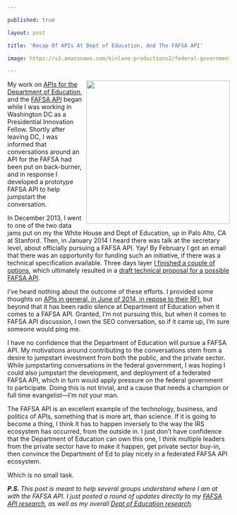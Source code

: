 ---
published: true
layout: post
title: 'Recap Of APIs At Dept of Education, And The FAFSA API'
image: https://s3.amazonaws.com/kinlane-productions2/federal-government/ed/fafsa-form.jpg
---

<p><a href="https://ed-data.github.io/fafsa-api/"><img src="https://s3.amazonaws.com/kinlane-productions2/federal-government/ed/fafsa-form.jpg" alt="" width="325" align="right" /></a>
<p>My work on <a href="https://ed-data.github.io/developer/">APIs for the Department of Education</a>, and the <a href="https://ed-data.github.io/fafsa-api/">FAFSA API</a> began while I was working in Washington DC as a Presidential Innovation Fellow. Shortly after leaving DC, I was informed that conversations around an API for the FAFSA had been put on back-burner, and in response I developed a prototype FAFSA API to help jumpstart the conversation.
<p>In December 2013, I went to one of the two data jams put on my the White House and Dept of Education, up in Palo Alto, CA at Stanford. Then, in January 2014 I heard there was talk at the secretary level, about officially pursuing a FAFSA API. Yay! By February I got an email that there was an opportunity for funding such an initiative, if there was a technical specification available. Three days layer <a href="https://ed-data.github.io/developer/2014/02/20/fafsa-api-technical-specification-draft-raw/">I finished a couple of options</a>, which ultimately resulted in a <a href="https://ed-data.github.io/developer/2014/02/21/fafsa-api-technical-specification-draft/">draft technical proposal for a possible FAFSA API</a>.
<p>I&rsquo;ve heard nothing about the outcome of these efforts. I provided some thoughts on <a href="https://ed-data.github.io/developer/2014/06/02/my-response-to-how-can-the-department-of-education-increase-innovation-transparency-and-access-to-data/">APIs in general, in June of 2014, in repose to their RFI</a>, but beyond that it has been radio silence at Department of Education when it comes to a FAFSA API. Granted, I&rsquo;m not pursuing this, but when it comes to FAFSA API discussion, I own the SEO conversation, so if it came up, I&rsquo;m sure someone would ping me.
<p>I have no confidence that the Department of Education will pursue a FAFSA API. My motivations around contributing to the conversations stem from a desire to jumpstart investment from both the public, and the private sector. While jumpstarting conversations in the federal government, I was hoping I could also jumpstart the development, and deployment of a federated FAFSA API, which in turn would apply pressure on the federal government to participate. Doing this is not trivial, and a cause that needs a champion or full time evangelist&mdash;I&rsquo;m not your man.
<p>The FAFSA API is an excellent example of the technology, business, and politics of APIs, something that is more art, than science. If it is going to become a thing, I think it has to happen inversely to the way the IRS ecosystem has occurred, from the outside in. I just don&rsquo;t have confidence that the Department of Education can own this one, I think multiple leaders from the private sector have to make it happen, get private sector buy-in, then convince the Department of Ed to play nicely in a federated FAFSA API ecosystem.
<p>Which is no small task.
<p><em><strong>P.S. </strong>This post is meant to help several groups understand where I am at with the FAFSA API. I just posted a round of updates directly to my <a href="https://ed-data.github.io/fafsa-api/">FAFSA API research</a>, as well as my overall <a href="https://ed-data.github.io/developer/">Dept of Education research</a>.</em>

